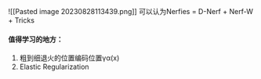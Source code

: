 ![[Pasted image 20230828113439.png]]
可以认为Nerfies = D-Nerf + Nerf-W + Tricks

#### 值得学习的地方：
1. 粗到细退火的位置编码位置γα(x)
2. Elastic Regularization
